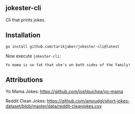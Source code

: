 ## jokester-cli
Cli that prints jokes.

## Installation
```bash
go install github.com/tarikjaber/jokester-cli@latest
```

Now execute `jokester-cli`:
```
Yo mama is so fat that she's on both sides of the family!
```

## Attributions
Yo Mama Jokes: https://github.com/joshbuchea/yo-mama 

Reddit Clean Jokes: https://github.com/amoudgl/short-jokes-dataset/blob/master/data/reddit-cleanjokes.csv

